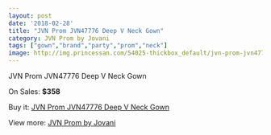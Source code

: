 ```yaml
---
layout: post
date: '2018-02-28'
title: "JVN Prom JVN47776 Deep V Neck Gown"
category: JVN Prom by Jovani
tags: ["gown","brand","party","prom","neck"]
image: http://img.princessan.com/54025-thickbox_default/jvn-prom-jvn47776-deep-v-neck-gown.jpg
---
```

JVN Prom JVN47776 Deep V Neck Gown

On Sales: **$358**
<a href="https://www.princessan.com/en/jvn-prom-by-jovani/24304-jvn-prom-jvn47776-deep-v-neck-gown.html"><amp-img layout="responsive" width="600" height="600" src="//img.princessan.com/54025-thickbox_default/jvn-prom-jvn47776-deep-v-neck-gown.jpg" alt="JVN Prom JVN47776 Deep V Neck Gown 0" /></a>

Buy it: [JVN Prom JVN47776 Deep V Neck Gown](https://www.princessan.com/en/jvn-prom-by-jovani/24304-jvn-prom-jvn47776-deep-v-neck-gown.html "JVN Prom JVN47776 Deep V Neck Gown")

View more: [JVN Prom by Jovani](https://www.princessan.com/en/208-jvn-prom-by-jovani "JVN Prom by Jovani")